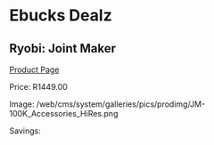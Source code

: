 
# Ebucks Dealz
## Ryobi: Joint Maker
[Product Page](https://www.ebucks.com/web/shop/productSelected.do?prodId=1197622102&catId=717342768)

Price: R1449.00

Image: /web/cms/system/galleries/pics/prodimg/JM-100K_Accessories_HiRes.png

Savings: 


	